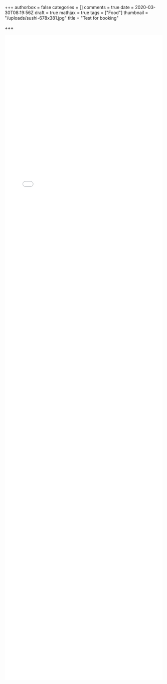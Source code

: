 +++
authorbox = false
categories = []
comments = true
date = 2020-03-30T08:19:56Z
draft = true
mathjax = true
tags = ["Food"]
thumbnail = "/uploads/sushi-678x381.jpg"
title = "Test for booking"

+++
<iframe id="sagendaFrame" src="[https://sagenda.net/Frontend/Calendar/5e82db0b1e64db492c79cabe](https://sagenda.net/Frontend/Calendar/5e82db0b1e64db492c79cabe "https://sagenda.net/Frontend/Calendar/5e82db0b1e64db492c79cabe")" scrolling="no" height="2050" style="width:100%" frameborder="0" allowtransparency="true" sandbox="allow-popups allow-popups-to-escape-sandbox allow-same-origin allow-top-navigation allow-scripts allow-forms"></iframe><script>window.addEventListener("message", receiveMessage, false);function receiveMessage(event){if(event.data==="month"){document.getElementById("sagendaFrame").height = "1100";}else{document.getElementById("sagendaFrame").height = "2050";}}</script>
